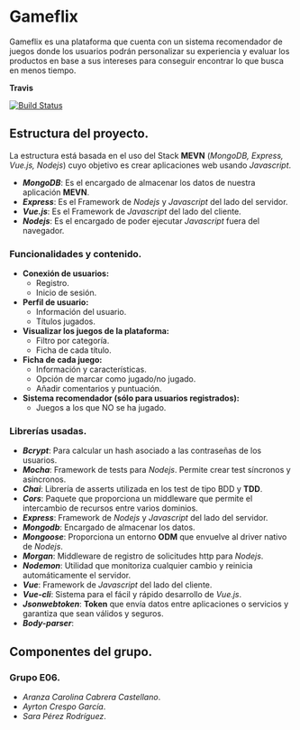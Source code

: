 # Gameflix

Gameflix es una plataforma que cuenta con un sistema recomendador de juegos donde los usuarios podrán personalizar su
experiencia y evaluar los productos en base a sus intereses para conseguir encontrar lo que busca en menos tiempo.

**Travis**

[![Build Status](https://travis-ci.org/SyTW12018/E06.svg?branch=master)](https://travis-ci.org/SyTW12018/E06)

## Estructura del proyecto.

La estructura está basada en el uso del Stack **MEVN** (_MongoDB, Express, Vue.js, Nodejs_) cuyo objetivo es crear aplicaciones web 
usando _Javascript_.

* **_MongoDB_**: Es el encargado de almacenar los datos de nuestra aplicación **MEVN**.
* **_Express_**: Es el Framework de _Nodejs_ y _Javascript_ del lado del servidor.
* **_Vue.js_**: Es el Framework de _Javascript_ del lado del cliente.
* **_Nodejs_**: Es el encargado de poder ejecutar _Javascript_ fuera del navegador.

### Funcionalidades y contenido.

* **Conexión de usuarios:**
  * Registro.
  * Inicio de sesión.
* **Perfil de usuario:**
  * Información del usuario.
  * Títulos jugados.
* **Visualizar los juegos de la plataforma:**
  * Filtro por categoría.
  * Ficha de cada título.
* **Ficha de cada juego:**
  * Información y características.
  * Opción de marcar como jugado/no jugado.
  * Añadir comentarios y puntuación.
* **Sistema recomendador (sólo para usuarios registrados):**
  * Juegos a los que NO se ha jugado.
  
### Librerías usadas.

* **_Bcrypt_**: Para calcular un hash asociado a las contraseñas de los usuarios.
* **_Mocha_**: Framework de tests para _Nodejs_. Permite crear test síncronos y asíncronos.
* **_Chai_**: Librería de asserts utilizada en los test de tipo BDD y **TDD**.
* **_Cors_**: Paquete que proporciona un middleware que permite el intercambio de recursos entre varios dominios. 
* **_Express_**: Framework de _Nodejs_ y _Javascript_ del lado del servidor.
* **_Mongodb_**: Encargado de almacenar los datos.
* **_Mongoose_**: Proporciona un entorno **ODM** que envuelve al driver nativo de _Nodejs_.
* **_Morgan_**: Middleware de registro de solicitudes http para _Nodejs_.
* **_Nodemon_**: Utilidad que monitoriza cualquier cambio y reinicia automáticamente el servidor.
* **_Vue_**: Framework de _Javascript_ del lado del cliente.
* **_Vue-cli_**: Sistema para el fácil y rápido desarrollo de _Vue.js_.
* **_Jsonwebtoken_**: **Token** que envía datos entre aplicaciones o servicios y garantiza que sean válidos y seguros.
* **_Body-parser_**: 

## Componentes del grupo.
### Grupo E06.
* _Aranza Carolina Cabrera Castellano_.
* _Ayrton Crespo García_.
* _Sara Pérez Rodríguez_.

